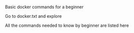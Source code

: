 Basic docker commands for a beginner

Go to docker.txt and explore

All the commands needed to know by beginner are listed here
